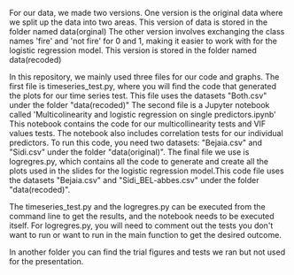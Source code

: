 For our data, we made two versions. 
One version is the original data where we split up the data into two areas. This version of data is stored in the folder named data(orginal) 
The other version involves exchanging the class names 'fire' and 'not fire' for 0 and 1, making it easier to work with for the logistic regression model. This version is stored in the folder named data(recoded)

In this repository, we mainly used three files for our code and graphs. 
The first file is timeseries_test.py, where you will find the code that generated the plots for our time series test. This file uses the datasets "Both.csv" under the folder "data(recoded)" 
The second file is a Jupyter notebook called 'Multicolinearity and logistic regression on single predictors.ipynb' 
This notebook contains the code for our multicollinearity tests and VIF values tests. The notebook also includes correlation tests for our individual predictors. To run this code, you need two datasets: "Bejaia.csv" and "Sidi.csv" under the folder "data(original)".
The final file we use is logregres.py, which contains all the code to generate and create all the plots used in the slides for the logistic regression model.This code file uses the datasets "Bejaia.csv" and "Sidi_BEL-abbes.csv" under the folder "data(recoded)".

The timeseries_test.py and the logregres.py can be executed from the command line to get the results, and the notebook needs to be executed itself. 
For logregres.py, you will need to comment out the tests you don't want to run or want to run in the main function to get the desired outcome.

In another folder you can find the trial figures and tests we ran but not used for the presentation.
